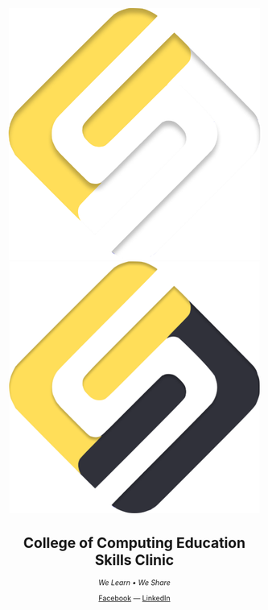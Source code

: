 <p align="center">


<!-- ![Fancy logo](./images/csc-dark.png#gh-dark-mode-only)
![Fancy logo](./images/csc-light.png#gh-light-mode-only) -->

<img src="../images/csc-dark.png#gh-dark-mode-only" alt="Fancy logo" height="500">
<img src="../images/csc-light.png#gh-light-mode-only" alt="Fancy logo" height="500">
<h1 align="center">
College of Computing Education Skills Clinic
</h1>
</p>

<p align="center">
<i>
We Learn • We Share
</i>
<p>
<div align="center">
  <a href="https://vitejs.dev/">Facebook</a> —
  <a href="https://vitejs.dev/guide">LinkedIn</a>
</div>
